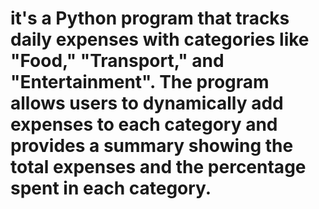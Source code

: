 # it's a Python program that tracks daily expenses with categories like "Food," "Transport," and "Entertainment". The program allows users to dynamically add expenses to each category and provides a summary showing the total expenses and the percentage spent in each category.

